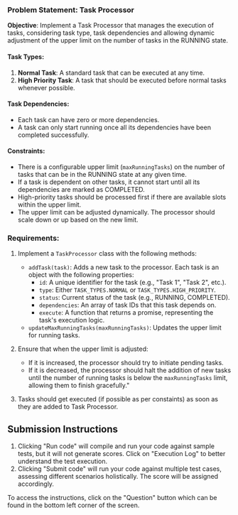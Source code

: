 ### Problem Statement: Task Processor

**Objective**: Implement a Task Processor that manages the execution of tasks, considering task type, task dependencies and allowing dynamic adjustment of the upper limit on the number of tasks in the RUNNING state.

#### Task Types:

1. **Normal Task**: A standard task that can be executed at any time.
2. **High Priority Task**: A task that should be executed before normal tasks whenever possible.

#### Task Dependencies:

- Each task can have zero or more dependencies.
- A task can only start running once all its dependencies have been completed successfully.

#### Constraints:

- There is a configurable upper limit (`maxRunningTasks`) on the number of tasks that can be in the RUNNING state at any given time.
- If a task is dependent on other tasks, it cannot start until all its dependencies are marked as COMPLETED.
- High-priority tasks should be processed first if there are available slots within the upper limit.
- The upper limit can be adjusted dynamically. The processor should scale down or up based on the new limit.

### Requirements:

1. Implement a `TaskProcessor` class with the following methods:

   - `addTask(task)`: Adds a new task to the processor. Each task is an object with the following properties:
     - `id`: A unique identifier for the task (e.g., "Task 1", "Task 2", etc.).
     - `type`: Either `TASK_TYPES.NORMAL` or `TASK_TYPES.HIGH_PRIORITY`.
     - `status`: Current status of the task (e.g., RUNNING, COMPLETED).
     - `dependencies`: An array of task IDs that this task depends on.
     - `execute`: A function that returns a promise, representing the task's execution logic.
   - `updateMaxRunningTasks(maxRunningTasks)`: Updates the upper limit for running tasks.

2. Ensure that when the upper limit is adjusted:
   - If it is increased, the processor should try to initiate pending tasks.
   - If it is decreased, the processor should halt the addition of new tasks until the number of running tasks is below the `maxRunningTasks` limit, allowing them to finish gracefully."
  
3. Tasks should get executed (if possible as per constaints) as soon as they are added to Task Processor.

## Submission Instructions

1. Clicking "Run code" will compile and run your code against sample tests, but it will not generate scores. Click on "Execution Log" to better understand the test execution.
2. Clicking "Submit code" will run your code against multiple test cases, assessing different scenarios holistically. The score will be assigned accordingly.

To access the instructions, click on the "Question" button which can be found in the bottom left corner of the screen.
